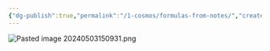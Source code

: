 ```yaml
---
{"dg-publish":true,"permalink":"/1-cosmos/formulas-from-notes/","created":"2025-01-22T11:17:14.274-05:00","updated":"2024-05-20T21:39:48.050-04:00"}
---
```


![Pasted image 20240503150931.png](/img/user/3.%20Black%20Holes/Files/Pasted%20image%2020240503150931.png)